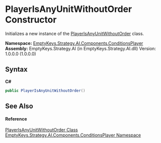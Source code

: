 # PlayerIsAnyUnitWithoutOrder Constructor 
 

Initializes a new instance of the <a href="T_EmptyKeys_Strategy_AI_Components_ConditionsPlayer_PlayerIsAnyUnitWithoutOrder">PlayerIsAnyUnitWithoutOrder</a> class.

**Namespace:**&nbsp;<a href="N_EmptyKeys_Strategy_AI_Components_ConditionsPlayer">EmptyKeys.Strategy.AI.Components.ConditionsPlayer</a><br />**Assembly:**&nbsp;EmptyKeys.Strategy.AI (in EmptyKeys.Strategy.AI.dll) Version: 1.0.0.0 (1.0.0.0)

## Syntax

**C#**<br />
``` C#
public PlayerIsAnyUnitWithoutOrder()
```


## See Also


#### Reference
<a href="T_EmptyKeys_Strategy_AI_Components_ConditionsPlayer_PlayerIsAnyUnitWithoutOrder">PlayerIsAnyUnitWithoutOrder Class</a><br /><a href="N_EmptyKeys_Strategy_AI_Components_ConditionsPlayer">EmptyKeys.Strategy.AI.Components.ConditionsPlayer Namespace</a><br />